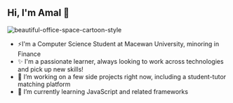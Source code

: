 ## Hi, I'm Amal 👋

<!--
**amalali44/amalali44** is a ✨ _special_ ✨ repository because its `Readme.md` (this file) appears on your GitHub profile.
-->
![beautiful-office-space-cartoon-style](https://github.com/user-attachments/assets/eab58a15-3d03-4bbc-ac4e-f92296a52934)

- ⚡I'm a Computer Science Student at Macewan University, minoring in Finance<br/>
- ✨ I'm a passionate learner, always looking to work across technologies and pick up new skills! <br/>
- 🔭 I’m working on a few side projects right now, including a student-tutor matching platform <br/>
- 🌱 I’m currently learning JavaScript and related frameworks <br/>

<!--
# 💻 Tech Stack:
![C](https://img.shields.io/badge/c-%2300599C.svg?style=for-the-badge&logo=c&logoColor=pink) ![CSS3](https://img.shields.io/badge/css3-%231572B6.svg?style=for-the-badge&logo=css3&logoColor=pink) ![HTML5](https://img.shields.io/badge/html5-%23E34F26.svg?style=for-the-badge&logo=html5&logoColor=pink) ![JavaScript](https://img.shields.io/badge/javascript-%23323330.svg?style=for-the-badge&logo=javascript&logoColor=%23F7DF1E) ![Python](https://img.shields.io/badge/python-3670A0?style=for-the-badge&logo=python&logoColor=ffdd54) ![PowerShell](https://img.shields.io/badge/PowerShell-%235391FE.svg?style=for-the-badge&logo=powershell&logoColor=pink) ![Windows Terminal](https://img.shields.io/badge/Windows%20Terminal-%234D4D4D.svg?style=for-the-badge&logo=windows-terminal&logoColor=pink) ![Objective-C](https://img.shields.io/badge/OBJECTIVE--C-%233A95E3.svg?style=for-the-badge&logo=apple&logoColor=pink) ![AWS](https://img.shields.io/badge/AWS-%23FF9900.svg?style=for-the-badge&logo=amazon-aws&logoColor=pink) ![NodeJS](https://img.shields.io/badge/node.js-6DA55F?style=for-the-badge&logo=node.js&logoColor=pink) ![MySQL](https://img.shields.io/badge/mysql-4479A1.svg?style=for-the-badge&logo=mysql&logoColor=pink) ![Canva](https://img.shields.io/badge/Canva-%2300C4CC.svg?style=for-the-badge&logo=Canva&logoColor=pink) ![Figma](https://img.shields.io/badge/figma-%23F24E1E.svg?style=for-the-badge&logo=figma&logoColor=pink) ![GitHub](https://img.shields.io/badge/github-%23121011.svg?style=for-the-badge&logo=github&logoColor=white) ![Git](https://img.shields.io/badge/git-%23F05033.svg?style=for-the-badge&logo=git&logoColor=pink)

# 📊 GitHub Stats:
![](https://nirzak-streak-stats.vercel.app/?user=amalali44&theme=transparent&hide_border=true)         ![](https://github-readme-stats.vercel.app/api/top-langs/?username=amalali44&theme=transparent&hide_border=true&include_all_commits=true&count_private=false&layout=compact&limit=10)  
           
-->
